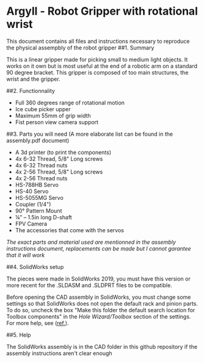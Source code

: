 # Argyll - Robot Gripper with rotational wrist
This document contains all files and instructions necessary to reproduce the physical assempbly of the robot gripper
##1. Summary

   This is a linear gripper made for picking small to medium light objects. It works on it own but is most useful at the end of a robotic arm on a standard 90 degree bracket.
   This gripper is composed of too main structures, the wrist and the gripper.

##2. Functionnality

   - Full 360 degrees range of rotational motion
   - Ice cube picker upper
   - Maximum 55mm of grip width
   - Fist person view camera support


##3. Parts you will need
(A more elaborate list can be found in the assembly.pdf document)

- A 3d printer (to print the components)
- 4x 6-32 Thread, 5/8" Long screws
- 4x 6-32 Thread nuts
- 4x 2-56 Thread, 5/8" Long screws
- 4x 2-56 Thread nuts
- HS-788HB Servo
- HS-40 Servo
- HS-5055MG Servo
- Coupler (1/4")
- 90° Pattern Mount
- ¼” – 1.5in long D-shaft
- FPV Camera
- The accessories that come with the servos

*The exact parts and material used are mentionned in the assembly instructions document, replacements can be made but I cannot garantee that it will work*

##4. SolidWorks setup

The pieces were made in SolidWorks 2019, you must have this version or more recent for the .SLDASM and .SLDPRT files to be compatible.

Before opening the CAD assembly in SolidWorks, you must change some settings so that SolidWorks does not open the default rack and pinion parts. To do so, uncheck the box "Make this folder the default search location for Toolbox components" in the *Hole Wizard/Toolbox* section of the settings. For more help, see ([ref.](https://forum.solidworks.com/thread/78786)).

##5. Help

The SolidWorks assembly is in the CAD folder in this github repository if the assembly instructions aren't clear enough